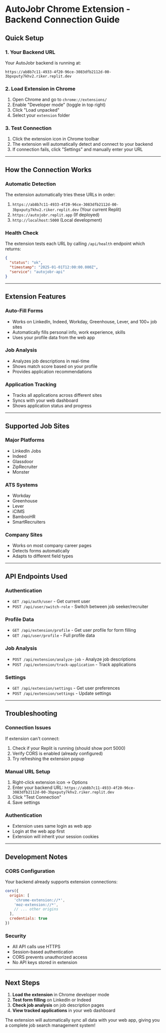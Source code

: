 # AutoJobr Chrome Extension - Backend Connection Guide

## Quick Setup

### 1. **Your Backend URL**
Your AutoJobr backend is running at:
```
https://ab8b7c11-4933-4f20-96ce-3083dfb2112d-00-3bpxputy7khv2.riker.replit.dev
```

### 2. **Load Extension in Chrome**
1. Open Chrome and go to `chrome://extensions/`
2. Enable "Developer mode" (toggle in top right)
3. Click "Load unpacked" 
4. Select your `extension` folder

### 3. **Test Connection**
1. Click the extension icon in Chrome toolbar
2. The extension will automatically detect and connect to your backend
3. If connection fails, click "Settings" and manually enter your URL

---

## How the Connection Works

### **Automatic Detection**
The extension automatically tries these URLs in order:
1. `https://ab8b7c11-4933-4f20-96ce-3083dfb2112d-00-3bpxputy7khv2.riker.replit.dev` (Your current Replit)
2. `https://autojobr.replit.app` (If deployed)
3. `http://localhost:5000` (Local development)

### **Health Check**
The extension tests each URL by calling `/api/health` endpoint which returns:
```json
{
  "status": "ok", 
  "timestamp": "2025-01-01T12:00:00.000Z",
  "service": "autojobr-api"
}
```

---

## Extension Features

### **Auto-Fill Forms**
- Works on LinkedIn, Indeed, Workday, Greenhouse, Lever, and 100+ job sites
- Automatically fills personal info, work experience, skills
- Uses your profile data from the web app

### **Job Analysis**
- Analyzes job descriptions in real-time
- Shows match score based on your profile
- Provides application recommendations

### **Application Tracking**
- Tracks all applications across different sites
- Syncs with your web dashboard
- Shows application status and progress

---

## Supported Job Sites

### **Major Platforms**
- LinkedIn Jobs
- Indeed
- Glassdoor
- ZipRecruiter
- Monster

### **ATS Systems**
- Workday
- Greenhouse
- Lever
- iCIMS
- BambooHR
- SmartRecruiters

### **Company Sites**
- Works on most company career pages
- Detects forms automatically
- Adapts to different field types

---

## API Endpoints Used

### **Authentication**
- `GET /api/auth/user` - Get current user
- `POST /api/user/switch-role` - Switch between job seeker/recruiter

### **Profile Data**  
- `GET /api/extension/profile` - Get user profile for form filling
- `GET /api/user/profile` - Full profile data

### **Job Analysis**
- `POST /api/extension/analyze-job` - Analyze job descriptions
- `POST /api/extension/track-application` - Track applications

### **Settings**
- `GET /api/extension/settings` - Get user preferences
- `POST /api/extension/settings` - Update settings

---

## Troubleshooting

### **Connection Issues**
If extension can't connect:
1. Check if your Replit is running (should show port 5000)
2. Verify CORS is enabled (already configured)
3. Try refreshing the extension popup

### **Manual URL Setup**
1. Right-click extension icon → Options
2. Enter your backend URL: `https://ab8b7c11-4933-4f20-96ce-3083dfb2112d-00-3bpxputy7khv2.riker.replit.dev`
3. Click "Test Connection"
4. Save settings

### **Authentication**
- Extension uses same login as web app
- Login at the web app first
- Extension will inherit your session cookies

---

## Development Notes

### **CORS Configuration**
Your backend already supports extension connections:
```javascript
cors({
  origin: [
    'chrome-extension://*',
    'moz-extension://*', 
    // ... other origins
  ],
  credentials: true
})
```

### **Security**
- All API calls use HTTPS
- Session-based authentication 
- CORS prevents unauthorized access
- No API keys stored in extension

---

## Next Steps

1. **Load the extension** in Chrome developer mode
2. **Test form filling** on LinkedIn or Indeed
3. **Check job analysis** on job description pages
4. **View tracked applications** in your web dashboard

The extension will automatically sync all data with your web app, giving you a complete job search management system!